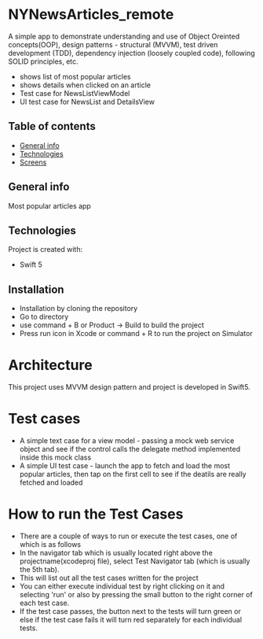 # NYNewsArticles_remote
A simple app to demonstrate understanding and use of Object Oreinted concepts(OOP), design patterns - structural (MVVM), test driven development (TDD), dependency injection (loosely coupled code), following SOLID principles, etc.

* shows list of most popular articles 
* shows details when clicked on an article
* Test case for NewsListViewModel
* UI test case for NewsList and DetailsView

## Table of contents
* [General info](#general-info)
* [Technologies](#technologies)
* [Screens](#setup)

## General info
Most popular articles app

## Technologies
Project is created with:
* Swift 5

## Installation

* Installation by cloning the repository
* Go to directory
* use command + B or Product -> Build to build the project
* Press run icon in Xcode or command + R to run the project on Simulator

# Architecture
This project uses MVVM design pattern and project is developed in Swift5.

# Test cases
* A simple text case for a view model - passing a mock web service object and see if the control calls the delegate method implemented inside this mock class
* A simple UI test case - launch the app to fetch and load the most popular articles, then tap on the first cell to see if the deatils are really fetched and loaded

# How to run the Test Cases
* There are a couple of ways to run or execute the test cases, one of which is as follows
* In the navigator tab which is usually located right above the projectname(xcodeproj file), select Test Navigator tab (which is usually the 5th tab).
* This will list out all the test cases written for the project 
* You can either execute individual test by right clicking on it and selecting 'run' or also by pressing the small button to the right corner of each test case.
* If the test case passes, the button next to the tests will turn green or else if the test case fails it will turn red separately for each individual tests.


